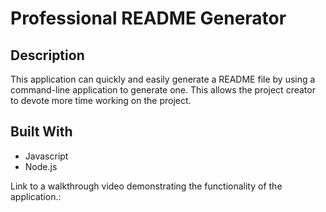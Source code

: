 # Professional README Generator 

## Description 
This application can quickly and easily generate a README file by using a command-line application to generate one. This allows the project creator to devote more time working on the project.

## Built With
* Javascript
* Node.js

Link to a walkthrough video demonstrating the functionality of the application.:

